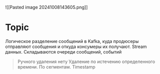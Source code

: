 ![[Pasted image 20241008143605.png]]

# Topic

Логическое разделение сообщений в Kafka, куда продюсеры отправляют сообщения и откуда консумеры их получают. Stream данных. Складываются очереди сообщений, событий

> Ручного удаления нету
> Удаление по истечению определенного времени. По сегментам. Timestamp
